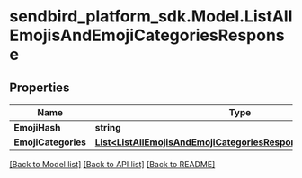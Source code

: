 
# sendbird_platform_sdk.Model.ListAllEmojisAndEmojiCategoriesResponse

## Properties

Name | Type | Description | Notes
------------ | ------------- | ------------- | -------------
**EmojiHash** | **string** |  | [optional] 
**EmojiCategories** | [**List&lt;ListAllEmojisAndEmojiCategoriesResponseEmojiCategories&gt;**](ListAllEmojisAndEmojiCategoriesResponseEmojiCategories.md) |  | [optional] 

[[Back to Model list]](../README.md#documentation-for-models)
[[Back to API list]](../README.md#documentation-for-api-endpoints)
[[Back to README]](../README.md)

